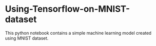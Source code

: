 # Using-Tensorflow-on-MNIST-dataset
This python notebook contains a simple machine learning model created using MNIST dataset.
